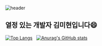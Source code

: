 ![header](https://capsule-render.vercel.app/api?type=${waving}&color=db7093&height=${200}&section=header&text=Hello!&fontSize=${25}&animation=${twinkling})

## 열정 있는 개발자 김미현입니다😄
[![Top Langs](https://github-readme-stats.vercel.app/api/top-langs/?username=mihyeon-kim)](https://github.com/mihyeon-kim/github-readme-stats)
&nbsp;
[![Anurag's GitHub stats](https://github-readme-stats.vercel.app/api?username=mihyeon-kim&show_icons=true&theme=radical)](https://github.com/mihyeon-kim/github-readme-stats)
